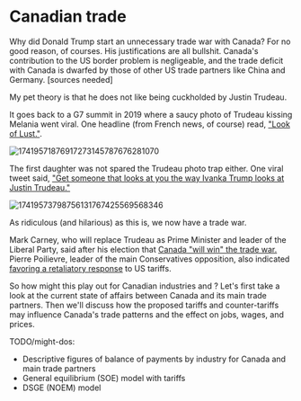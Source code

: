 # Canadian trade

Why did Donald Trump start an unnecessary trade war with Canada? For no good reason, of courses. His justifications are all bullshit. Canada's contribution to the US border problem is negligeable, and the trade deficit with Canada is dwarfed by those of other US trade partners like China and Germany. [sources needed]

My pet theory is that he does not like being cuckholded by Justin Trudeau.

It goes back to a G7 summit in 2019 where a saucy photo of Trudeau kissing Melania went viral. One headline (from French news, of course) read, ["Look of Lust."](https://www.france24.com/en/20190827-papers-indonesia-names-new-capital-borneo-israel-lebanon-melania-trudeau-g7-photo).

![17419571876917273145787676281070](https://github.com/user-attachments/assets/5d8a43b6-657d-483d-97ab-13966278c6e4)

The first daughter was not spared the Trudeau photo trap either. One viral tweet said, ["Get someone that looks at you the way Ivanka Trump looks at Justin Trudeau."](https://x.com/Phil_Lewis_/status/831280292379910144?t=EAPxWbPN6pyIdn-oeZOecQ&s=19)

![17419573798756131767425569568346](https://github.com/user-attachments/assets/4b67b532-9ce9-4f73-9ca3-a5631cd5c578)


As ridiculous (and hilarious) as this is, we now have a trade war.

Mark Carney, who will replace Trudeau as Prime Minister and leader of the Liberal Party, said after his election that [Canada "will win" the trade war.](https://www.bbc.com/news/articles/c36wkg47z1po.amp) Pierre Poilievre, leader of the main Conservatives opposition, also indicated [favoring a retaliatory response](https://youtube.com/shorts/4ZP7V5cxKPs?si=hMU9ef43AnjcC4nY) to US tariffs.

So how might this play out for Canadian industries and ? Let's first take a look at the current state of affairs between Canada and its main trade partners. Then we'll discuss how the proposed tariffs and counter-tariffs may influence Canada's trade patterns and the effect on jobs, wages, and prices.

TODO/might-dos:
* Descriptive figures of balance of payments by industry for Canada and main trade partners
* General equilibrium (SOE) model with tariffs
* DSGE (NOEM) model
